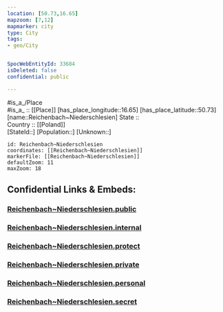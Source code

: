 ```yaml
---
location: [50.73,16.65] 
mapzoom: [7,12] 
mapmarker: city 
type: City
tags:
- geo/City


SpocWebEntityId: 33684
isDeleted: false
confidential: public

---
```

#is_a_/Place  
#is_a_ :: [[Place]] 
[has_place_longitude::16.65] 
[has_place_latitude::50.73] 
[name::Reichenbach~Niederschlesien] 
State ::  
Country :: [[Poland]]  
[StateId::] 
[Population::] 
[Unknown::] 


```leaflet
id: Reichenbach~Niederschlesien
coordinates: [[Reichenbach~Niederschlesien]] 
markerFile: [[Reichenbach~Niederschlesien]] 
defaultZoom: 11 
maxZoom: 18
```


## Confidential Links & Embeds: 

### [Reichenbach~Niederschlesien.public](/_public/\Earth\Continent\Europe\Europe~East\Poland\Provinces~Poland\Lower_Silesian\CityReichenbach~Niederschlesien.public.md) 

### [Reichenbach~Niederschlesien.internal](/_internal/\Earth\Continent\Europe\Europe~East\Poland\Provinces~Poland\Lower_Silesian\CityReichenbach~Niederschlesien.internal.md) 

### [Reichenbach~Niederschlesien.protect](/_protect/\Earth\Continent\Europe\Europe~East\Poland\Provinces~Poland\Lower_Silesian\CityReichenbach~Niederschlesien.protect.md) 

### [Reichenbach~Niederschlesien.private](/_private/\Earth\Continent\Europe\Europe~East\Poland\Provinces~Poland\Lower_Silesian\CityReichenbach~Niederschlesien.private.md) 

### [Reichenbach~Niederschlesien.personal](/_personal/\Earth\Continent\Europe\Europe~East\Poland\Provinces~Poland\Lower_Silesian\CityReichenbach~Niederschlesien.personal.md) 

### [Reichenbach~Niederschlesien.secret](/_secret/\Earth\Continent\Europe\Europe~East\Poland\Provinces~Poland\Lower_Silesian\CityReichenbach~Niederschlesien.secret.md)

